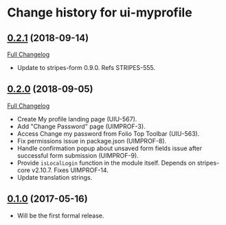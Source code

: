 # Change history for ui-myprofile

## [0.2.1](https://github.com/folio-org/ui-myprofile/tree/v0.2.1) (2018-09-14)
[Full Changelog](https://github.com/folio-org/ui-myprofile/compare/v0.2.0...v0.2.1)

* Update to stripes-form 0.9.0. Refs STRIPES-555.

## [0.2.0](https://github.com/folio-org/ui-myprofile/tree/v0.2.0) (2018-09-05)
[Full Changelog](https://github.com/folio-org/ui-myprofile/compare/v0.1.0...v0.2.0)

* Create My profile landing page (UIU-567).
* Add "Change Password" page (UIMPROF-3).
* Access Change my password from Folio Top Toolbar (UIU-563).
* Fix permissions issue in package.json (UIMPROF-8).
* Handle confirmation popup about unsaved form fields issue after successful form submission (UIMPROF-9).
* Provide `isLocalLogin` function in the module itself. Depends on stripes-core v2.10.7. Fixes UIMPROF-14.
* Update translation strings.

## [0.1.0](https://github.com/folio-org/ui-myprofile/tree/v0.1.0) (2017-05-16)

* Will be the first formal release.

